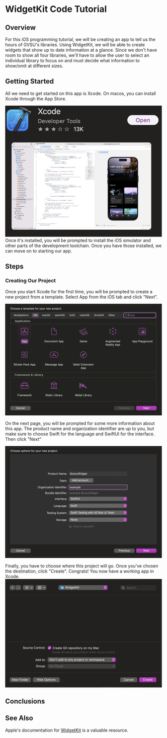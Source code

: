 # WidgetKit Code Tutorial

## Overview

For this iOS programming tutorial, we will be creating an app to tell us the hours of GVSU's libraries. Using WidgetKit, we will be able to create widgets that show up to date information at a glance. Since we don't have room to show all four libraries, we'll have to allow the user to select an individual library to focus on and must decide what information to show/omit at different sizes.

## Getting Started

All we need to get started on this app is Xcode. On macos, you can install Xcode through the App Store. 

![](./app_store_xcode.png)
Once it's installed, you will be prompted to install the iOS simulator and other parts of the development toolchain. Once you have those installed, we can move on to starting our app.

## Steps

### Creating Our Project

Once you start Xcode for the first time, you will be prompted to create a new project from a template. Select App from the iOS tab and click "Next".

![](./xcode_project_template.png)

On the next page, you will be prompted for some more information about this app. The product name and organization identifier are up to you, but make sure to choose Swift for the language and SwiftUI for the interface. Then click "Next"

![](./xcode_project_options.png)

Finally, you have to choose where this project will go. Once you've chosen the destination, click "Create". Congrats! You now have a working app in Xcode.
![](./xcode_project_location.png)

## Conclusions

## See Also
Apple's documentation for [WidgetKit](https://developer.apple.com/documentation/widgetkit/) is a valuable resource.